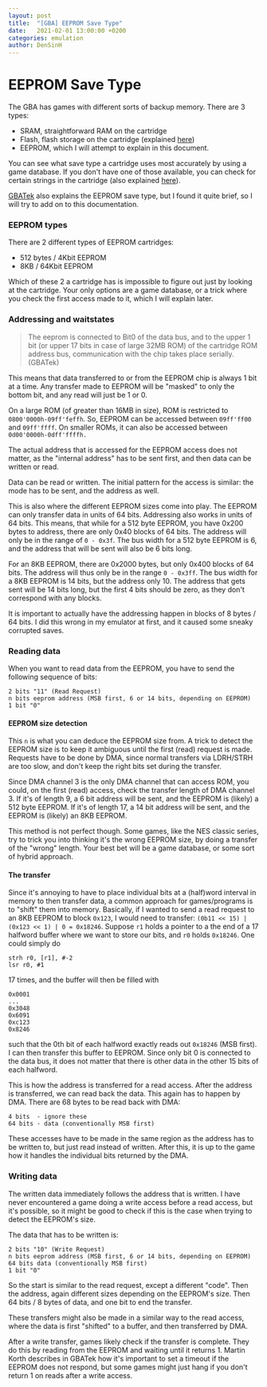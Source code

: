 ```yaml
---
layout: post
title:  "[GBA] EEPROM Save Type"
date:   2021-02-01 13:00:00 +0200
categories: emulation
author: DenSinH
---
```


# EEPROM Save Type

The GBA has games with different sorts of backup memory. There are 3 types:
  - SRAM, straightforward RAM on the cartridge
  - Flash, flash storage on the cartridge (explained [here](https://dillonbeliveau.com/2020/06/05/GBA-FLASH.html))
  - EEPROM, which I will attempt to explain in this document.

You can see what save type a cartridge uses most accurately by using a game database. If you don't have one of those available, you can check for certain strings in the cartridge (also explained [here](https://dillonbeliveau.com/2020/06/05/GBA-FLASH.html)).

[GBATek](http://problemkaputt.de/gbatek.htm#gbacartbackupeeprom) also explains the EEPROM save type, but I found it quite brief, so I will try to add on to this documentation.

### EEPROM types

There are 2 different types of EEPROM cartridges:
  - 512 bytes / 4Kbit EEPROM
  - 8KB / 64Kbit EEPROM

Which of these 2 a cartridge has is impossible to figure out just by looking at the cartridge. Your only options are a game database, or a trick where you check the first access made to it, which I will explain later.

### Addressing and waitstates

> The eeprom is connected to Bit0 of the data bus, and to the upper 1 bit (or upper 17 bits in case of large 32MB ROM) of the cartridge ROM address bus, communication with the chip takes place serially. (GBATek)

This means that data transferred to or from the EEPROM chip is always 1 bit at a time. Any transfer made to EEPROM will be "masked" to only the bottom bit, and any read will just be 1 or 0.

On a large ROM (of greater than 16MB in size), ROM is restricted to `0800'0000h-09ff'feffh`. So, EEPROM can be accessed between `09ff'ff00` and `09ff'ffff`. On smaller ROMs, it can also be accessed between `0d00'0000h-0dff'ffffh.`

The actual address that is accessed for the EEPROM access does not matter, as the "internal address" has to be sent first, and then data can be written or read.

Data can be read or written. The initial pattern for the access is similar: the mode has to be sent, and the address as well.

This is also where the different EEPROM sizes come into play. The EEPROM can only transfer data in units of 64 bits. Addressing also works in units of 64 bits. This means, that while for a 512 byte EEPROM, you have 0x200 bytes to address, there are only 0x40 blocks of 64 bits. The address will only be in the range of `0 - 0x3f`. The bus width for a 512 byte EEPROM is 6, and the address that will be sent will also be 6 bits long.

For an 8KB EEPROM, there are 0x2000 bytes, but only 0x400 blocks of 64 bits. The address will thus only be in the range `0 - 0x3ff`. The bus width for a 8KB EEPROM is 14 bits, but the address only 10. The address that gets sent will be 14 bits long, but the first 4 bits should be zero, as they don't correspond with any blocks.

It is important to actually have the addressing happen in blocks of 8 bytes / 64 bits. I did this wrong in my emulator at first, and it caused some sneaky corrupted saves.

### Reading data

When you want to read data from the EEPROM, you have to send the following sequence of bits:
```
2 bits "11" (Read Request)
n bits eeprom address (MSB first, 6 or 14 bits, depending on EEPROM)
1 bit "0"
```

#### EEPROM size detection
This `n` is what you can deduce the EEPROM size from. A trick to detect the EEPROM size is to keep it ambiguous until the first (read) request is made. Requests have to be done by DMA, since normal transfers via LDRH/STRH are too slow, and don't keep the right bits set during the transfer.

Since DMA channel 3 is the only DMA channel that can access ROM, you could, on the first (read) access, check the transfer length of DMA channel 3. If it's of length 9, a 6 bit address will be sent, and the EEPROM is (likely) a 512 byte EEPROM. If it's of length 17, a 14 bit address will be sent, and the EEPROM is (likely) an 8KB EEPROM.

This method is not perfect though. Some games, like the NES classic series, try to trick you into thinking it's the wrong EEPROM size, by doing a transfer of the "wrong" length. Your best bet will be a game database, or some sort of hybrid approach.

#### The transfer

Since it's annoying to have to place individual bits at a (half)word interval in memory to then transfer data, a common approach for games/programs is to "shift" them into memory. Basically, if I wanted to send a read request to an 8KB EEPROM to block `0x123`, I would need to transfer: `(0b11 << 15) | (0x123 << 1) | 0 = 0x18246`. Suppose `r1` holds a pointer to a the end of a 17 halfword buffer where we want to store our bits, and `r0` holds `0x18246`. One could simply do
```ARMASM
strh r0, [r1], #-2
lsr r0, #1
```
17 times, and the buffer will then be filled with
```
0x0001
...
0x3048
0x6091
0xc123
0x8246
```
such that the 0th bit of each halfword exactly reads out `0x18246` (MSB first). I can then transfer this buffer to EEPROM. Since only bit 0 is connected to the data bus, it does not matter that there is other data in the other 15 bits of each halfword.

This is how the address is transferred for a read access. After the address is transferred, we can read back the data. This again has to happen by DMA. There are 68 bytes to be read back with DMA:
```
4 bits  - ignore these
64 bits - data (conventionally MSB first)
```
These accesses have to be made in the same region as the address has to be written to, but just read instead of written. After this, it is up to the game how it handles the individual bits returned by the DMA.

### Writing data

The written data immediately follows the address that is written. I have never encountered a game doing a write access before a read access, but it's possible, so it might be good to check if this is the case when trying to detect the EEPROM's size.

The data that has to be written is:
```
2 bits "10" (Write Request)
n bits eeprom address (MSB first, 6 or 14 bits, depending on EEPROM)
64 bits data (conventionally MSB first)
1 bit "0"
```
So the start is similar to the read request, except a different "code". Then the address, again different sizes depending on the EEPROM's size. Then 64 bits / 8 bytes of data, and one bit to end the transfer.

These transfers might also be made in a similar way to the read access, where the data is first "shifted" to a buffer, and then transferred by DMA.

After a write transfer, games likely check if the transfer is complete. They do this by reading from the EEPROM and waiting until it returns 1. Martin Korth describes in GBATek how it's important to set a timeout if the EEPROM does not respond, but some games might just hang if you don't return 1 on reads after a write access.
